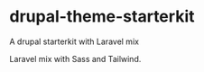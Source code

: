 # drupal-theme-starterkit
A drupal starterkit with Laravel mix

Laravel mix with Sass and Tailwind.
